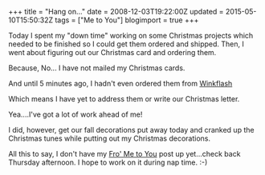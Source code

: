 +++
title = "Hang on..."
date = 2008-12-03T19:22:00Z
updated = 2015-05-10T15:50:32Z
tags = ["Me to You"]
blogimport = true 
+++

Today I spent my "down time" working on some Christmas projects which needed to be finished so I could get them ordered and shipped.  Then, I went about figuring out our Christmas card and ordering them. 

Because, No... I have not mailed my Christmas cards.

And until 5 minutes ago, I hadn't even ordered them from [Winkflash](http://www.winkflash.com/default.asp) 

Which means I have yet to address them or write our Christmas letter.

Yea....I've got a lot of work ahead of me!

I did, however, get our fall decorations put away today and cranked up the Christmas tunes while putting out my Christmas decorations.  

All this to say, I don't have my [Fro' Me to You](http://www.wearethatfamily.com/2008/12/sled.html) post up yet...check back Thursday afternoon.  I hope to work on it during nap time.  :-)  

